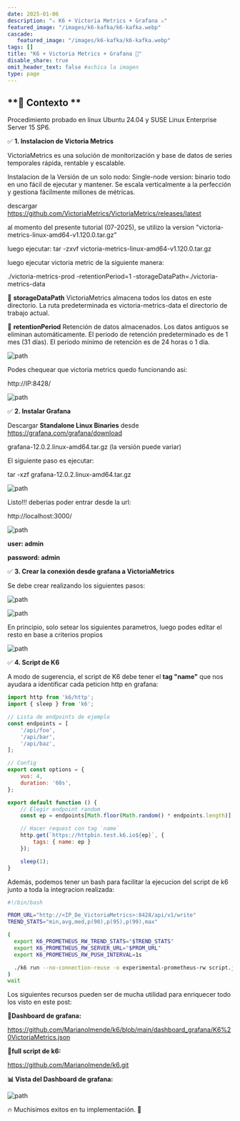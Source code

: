 ```yaml
---
date: 2025-01-06
description: "⚔️ K6 + Victoria Metrics + Grafana ⚔️"
featured_image: "/images/k6-kafka/k6-kafka.webp"
cascade:
   featured_image: "/images/k6-kafka/k6-kafka.webp"
tags: []
title: "K6 + Victoria Metrics + Grafana 🚀"
disable_share: true
omit_header_text: false #achica la imagen
type: page
---
```


## **🔹 Contexto **

Procedimiento probado en linux Ubuntu 24.04 y SUSE Linux Enterprise Server 15 SP6.

✅ **1. Instalacion de Victoria Metrics**

VictoriaMetrics es una solución de monitorización y base de datos de series temporales rápida, rentable y escalable.

Instalacion de la Versión de un solo nodo:
Single-node version: binario todo en uno fácil de ejecutar y mantener. Se escala verticalmente a la perfección y gestiona fácilmente millones de métricas.

descargar 
https://github.com/VictoriaMetrics/VictoriaMetrics/releases/latest

al momento del presente tutorial (07-2025), se utilizo la version "victoria-metrics-linux-amd64-v1.120.0.tar.gz"

luego ejecutar:
tar -zxvf victoria-metrics-linux-amd64-v1.120.0.tar.gz

luego ejecutar victoria metric de la siguiente manera:

./victoria-metrics-prod -retentionPeriod=1 -storageDataPath=./victoria-metrics-data

🔹 **storageDataPath** VictoriaMetrics almacena todos los datos en este directorio. La ruta predeterminada es victoria-metrics-data el directorio de trabajo actual.

🔹 **retentionPeriod** Retención de datos almacenados. Los datos antiguos se eliminan automáticamente. El periodo de retención predeterminado es de 1 mes (31 días). El periodo mínimo de retención es de 24 horas o 1 día.

![path](/images/k6-vms-grafana/path_victoriametrics.png)

Podes chequear que victoria metrics quedo funcionando asi:

http://IP:8428/

![path](/images/k6-vms-grafana/site_vms.png)

✅ **2. Instalar Grafana**

Descargar **Standalone Linux Binaries** desde https://grafana.com/grafana/download

grafana-12.0.2.linux-amd64.tar.gz (la versión puede variar)

El siguiente paso es ejecutar:

tar -xzf grafana-12.0.2.linux-amd64.tar.gz

![path](/images/k6-vms-grafana/path_grafana.png)

Listo!!! deberias poder entrar desde la url:  

http://localhost:3000/

![path](/images/k6-vms-grafana/site_grafana.png)

**user: admin**

**password: admin**


✅ **3. Crear la conexión desde grafana a VictoriaMetrics**

Se debe crear realizando los siguientes pasos:

![path](/images/k6-vms-grafana/ds_grafana.png)

![path](/images/k6-vms-grafana/new_ds_grafana.png)

En principio, solo setear los siguientes parametros, luego podes editar el resto en base a criterios propios

![path](/images/k6-vms-grafana/prop_ds_grafana.png)

✅ **4. Script de K6**

A modo de sugerencia, el script de K6 debe tener el **tag "name"** que nos ayudara a identificar cada peticion http 
en grafana:

```javascript
import http from 'k6/http';
import { sleep } from 'k6';

// Lista de endpoints de ejemplo
const endpoints = [
    '/api/foo',
    '/api/bar',
    '/api/baz',
];

// Config
export const options = {
    vus: 4,
    duration: '60s',
};

export default function () {
    // Elegir endpoint random
    const ep = endpoints[Math.floor(Math.random() * endpoints.length)];

    // Hacer request con tag `name`
    http.get(`https://httpbin.test.k6.io${ep}`, {
        tags: { name: ep }
    });

    sleep(1);
}
```

Además, podemos tener un bash para facilitar la ejecucion del script de k6 junto a toda la integracion realizada:

```bash
#!/bin/bash

PROM_URL="http://<IP_De_VictoriaMetrics>:8428/api/v1/write"
TREND_STATS="min,avg,med,p(90),p(95),p(99),max"

(
  export K6_PROMETHEUS_RW_TREND_STATS="$TREND_STATS"
  export K6_PROMETHEUS_RW_SERVER_URL="$PROM_URL"
  export K6_PROMETHEUS_RW_PUSH_INTERVAL=1s

  ./k6 run --no-connection-reuse -o experimental-prometheus-rw script.js
)
wait

```

Los siguientes recursos pueden ser de mucha utilidad para enriquecer todo los visto en este post:

**🔹Dashboard de grafana:**

https://github.com/MarianoImende/k6/blob/main/dashboard_grafana/K6%20VictoriaMetrics.json

**🔹full script de k6:**

https://github.com/MarianoImende/k6.git


**📊 Vista del Dashboard de grafana:**  

![path](/images/k6-vms-grafana/dashboard_grafana.png)


🔥 Muchisimos exitos en tu implementación. 🚀


